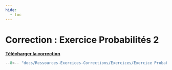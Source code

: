 ```yaml
---
hide:
  - toc
---
```


# Correction : Exercice Probabilités 2

<a href="Ressources-Exercices-Corrections/Exercices/Exercice Probabilités 2.py" download>**Télécharger la correction**</a>

```python
--8<-- "docs/Ressources-Exercices-Corrections/Exercices/Exercice Probabilités 2.py"
```
